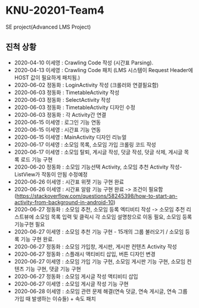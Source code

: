 # KNU-20201-Team4
SE project(Advanced LMS Project)

## 진척 상황
* 2020-04-10 이세영 : Crawling Code 작성 (시간표 Parsing).<BR>
* 2020-04-13 이세영 : Crawling Code 패치 (LMS 시스템이 Request Header에 HOST 값이 필요하게 패치됨.)<BR>
* 2020-06-02 정동화 : LoginActivity 작성 (크롤러와 연결필요함)<BR>
* 2020-06-03 정동화 : TimetableActivity 작성<BR>
* 2020-06-03 정동화 : SelectActivity 작성<BR>
* 2020-06-03 정동화 : TimetableActivity 디자인 수정<BR>
* 2020-06-03 정동화 : 각 Activity간 연결<BR>
* 2020-06-15 이세영 : 로그인 기능 연동<BR>
* 2020-06-15 이세영 : 시간표 기능 연동<BR>
* 2020-06-15 이세영 : MainActivity 디자인 리뉴얼<BR>
* 2020-06-17 이세영 : 소모임 목록, 소모임 가입 크롤링 코드 작성 <BR>
* 2020-06-17 이세영 : 소모임 탈퇴, 게시글 작성, 덧글 작성, 덧글 삭제, 게시글 목록 로드 기능 구현 <BR>
* 2020-06-20 정동화 : 소모임 기능선택 Activity, 소모임 추천 Activity 작성-ListView가 작동이 안됨 수정예정<BR>
* 2020-06-26 이세영 : 시간표 위젯 기능 구현 완료<BR>
* 2020-06-26 이세영 : 시간표 알람 기능 구현 완료 -> 조건이 필요함 (https://stackoverflow.com/questions/58245398/how-to-start-an-activity-from-background-in-android-10)<BR>
* 2020-06-27 정동화 : 소모임 추천, 소모임 등록 엑티비티 작성 -> 소모임 추천 리스트뷰에 소모임 목록 입력 및 클릭시 각 소모임 설명창으로 이동 필요, 소모임 등록 기능구현 필요<BR>
* 2020-06-27 이세영 : 소모임 추천 기능 구현 - 15개의 그룹 불러오기 / 소모임 등록 기능 구현 완료.<BR>
* 2020-06-27 정동화 : 소모임 가입창, 게시판, 게시판 컨텐츠 Activity 작성<BR>
* 2020-06-27 정동화 : 스플래시 액티비티 삽입, 버튼 디자인 변경<BR>
* 2020-06-27 이세영 : 소모임 가입 기능 구현, 소모임 게시판 기능 구현, 소모임 컨텐츠 기능 구현, 댓글 기능 구현<BR>
* 2020-06-27 정동화 : 소모임 게시글 작성 액티비티 삽입<BR>
* 2020-06-27 이세영 : 소모임 게시글 작성 기능 구현<BR>
* 2020-06-28 이세영 : 소모임 관련 문제 해결(연속 덧글, 연속 게시글, 연속 그룹 가입 때 발생하는 이슈들) + 속도 패치<BR>
